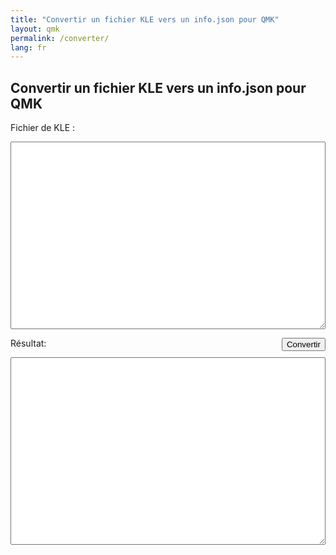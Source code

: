 ```yaml
---
title: "Convertir un fichier KLE vers un info.json pour QMK"
layout: qmk
permalink: /converter/
lang: fr
---
```


## Convertir un fichier KLE vers un info.json pour QMK

<label>Fichier de KLE :</label>
<textarea id="input"></textarea>
<button id="submit">Convertir</button>
<label>Résultat:</label>
<textarea id="output"></textarea>

<style>
button {
    float: right;
}
textarea {
    width: 100%;
    height: 300px;
}
</style>

<script src="https://code.jquery.com/jquery-3.2.1.min.js"></script>

<script>
$("#submit").on("click", function() {
    $.ajax({
        'type': 'POST',
        'url': "https://compile.clueboard.co/v1/converters/kle",
        'contentType': 'application/json',
        'data': JSON.stringify({raw: $("#input").val()}),
        'dataType': 'text',
        'success': function(d) {
            console.log(d);
          $("#output").val(d);
        }
    });
});
</script>

